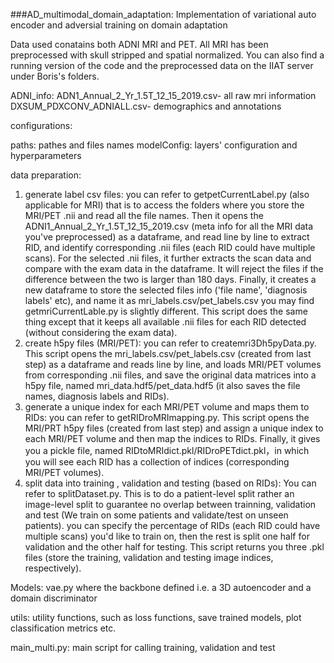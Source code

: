 ###AD_multimodal_domain_adaptation: Implementation of variational auto encoder and adversial training on domain adaptation 

Data used conatains both ADNI MRI and PET. All MRI has been preprocessed with skull stripped and spatial normalized. You can also find a running version of the code and the preprocessed data on the IIAT server under Boris's folders. 

ADNI_info:
ADN1_Annual_2_Yr_1.5T_12_15_2019.csv- all raw mri information
DXSUM_PDXCONV_ADNIALL.csv- demographics and annotations

configurations: 

paths: pathes and files names
modelConfig: layers' configuration and hyperparameters


data preparation:
 
1) generate label csv files: 
you can refer to getpetCurrentLabel.py (also applicable for MRI) that is to access the folders where you store the MRI/PET .nii and read all the file names. Then it opens the ADNI1_Annual_2_Yr_1.5T_12_15_2019.csv (meta info for all the MRI data you've preprocessed) as a dataframe, and read line by line to extract RID, and identify corresponding .nii files (each RID could have multiple scans). For the selected .nii files, it further extracts the scan data and compare with the exam data in the dataframe. It will reject the files if the difference between the two is larger than 180 days. Finally, it creates a new dataframe to store the selected files info ('file name', 'diagnosis labels' etc), and name it as mri_labels.csv/pet_labels.csv
you may find getmriCurrentLable.py is slightly different. This script does the same thing except that it keeps all available .nii files for each RID detected (without considering the exam data). 
2) create h5py files (MRI/PET): you can refer to createmri3Dh5pyData.py. This script opens the mri_labels.csv/pet_labels.csv (created from last step) as a dataframe and reads line by line, and loads MRI/PET volumes from corresponding .nii files, and save the original data matrices into a h5py file, named mri_data.hdf5/pet_data.hdf5 (it also saves the file names, diagnosis labels and RIDs).
3) generate a unique index for each MRI/PET volume and maps them to RIDs: you can refer to getRIDroMRImapping.py. This script opens the MRI/PRT h5py files (created from last step) and assign a unique index to each MRI/PET volume and then map the indices to RIDs. Finally, it gives you a pickle file, named RIDtoMRIdict.pkl/RIDroPETdict.pkl，in which you will see each RID has a collection of indices (corresponding MRI/PET volumes).  
4) split data into training , validation and testing (based on RIDs): You can refer to splitDataset.py. This is to do a patient-level split rather an image-level split to guarantee no overlap between trainning, validation and test (We train on some patients and validate/test on unseen patients). you can specify the percentage of RIDs (each RID could have multiple scans) you'd like to train on, then the rest is split one half for validation and the other half for testing. This script returns you three .pkl files (store the training, validation and testing image indices, respectively).

Models: vae.py where the backbone defined i.e. a 3D autoencoder and a domain discriminator

utils: utility functions, such as loss functions, save trained models, plot classification metrics etc. 

main_multi.py: main script for calling training, validation and test




